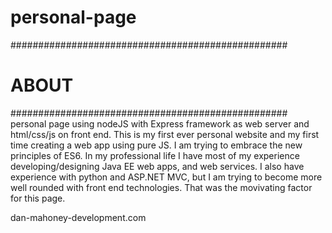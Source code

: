 # personal-page

##################################################
# ABOUT
##################################################
personal page using nodeJS with Express framework as web server and html/css/js on front end. 
This is my first ever personal website and my first time creating a web app using pure JS. I am trying to embrace the new 
principles of ES6. In my professional life I have most of my experience developing/designing Java EE web apps, and web services.
I also have experience with python and ASP.NET MVC, but I am trying to become more well rounded with front end technologies.
That was the movivating factor for this page.

dan-mahoney-development.com


